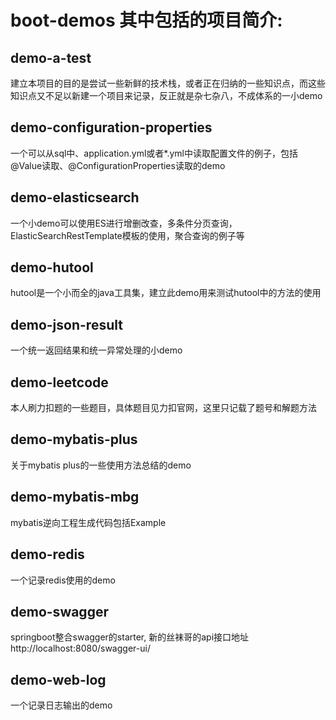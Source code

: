 # boot-demos 其中包括的项目简介:

## demo-a-test
建立本项目的目的是尝试一些新鲜的技术栈，或者正在归纳的一些知识点，而这些知识点又不足以新建一个项目来记录，反正就是杂七杂八，不成体系的一小demo

## demo-configuration-properties
一个可以从sql中、application.yml或者*.yml中读取配置文件的例子，包括@Value读取、@ConfigurationProperties读取的demo

## demo-elasticsearch
一个小demo可以使用ES进行增删改查，多条件分页查询，ElasticSearchRestTemplate模板的使用，聚合查询的例子等

## demo-hutool
hutool是一个小而全的java工具集，建立此demo用来测试hutool中的方法的使用

## demo-json-result
一个统一返回结果和统一异常处理的小demo

## demo-leetcode
本人刷力扣题的一些题目，具体题目见力扣官网，这里只记载了题号和解题方法

## demo-mybatis-plus
关于mybatis plus的一些使用方法总结的demo

## demo-mybatis-mbg
mybatis逆向工程生成代码包括Example

## demo-redis
一个记录redis使用的demo

## demo-swagger
springboot整合swagger的starter, 新的丝袜哥的api接口地址 http://localhost:8080/swagger-ui/

## demo-web-log
一个记录日志输出的demo